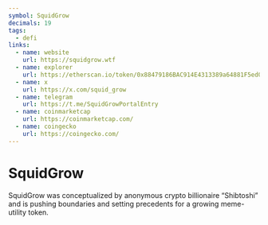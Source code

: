 ```yaml
---
symbol: SquidGrow
decimals: 19
tags:
  - defi
links:
  - name: website
    url: https://squidgrow.wtf
  - name: explorer
    url: https://etherscan.io/token/0x88479186BAC914E4313389a64881F5ed0153C765
  - name: x
    url: https://x.com/squid_grow
  - name: telegram
    url: https://t.me/SquidGrowPortalEntry
  - name: coinmarketcap
    url: https://coinmarketcap.com/
  - name: coingecko
    url: https://coingecko.com/
---
```


# SquidGrow

SquidGrow was conceptualized by anonymous crypto billionaire “Shibtoshi” and is pushing boundaries and setting precedents for a growing meme-utility token.

